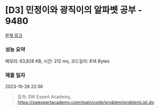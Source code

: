 # [D3] 민정이와 광직이의 알파벳 공부 - 9480 

[문제 링크](https://swexpertacademy.com/main/code/problem/problemDetail.do?contestProbId=AXAdrmW61ssDFAXq) 

### 성능 요약

메모리: 63,828 KB, 시간: 212 ms, 코드길이: 614 Bytes

### 제출 일자

2023-10-28 22:36



> 출처: SW Expert Academy, https://swexpertacademy.com/main/code/problem/problemList.do